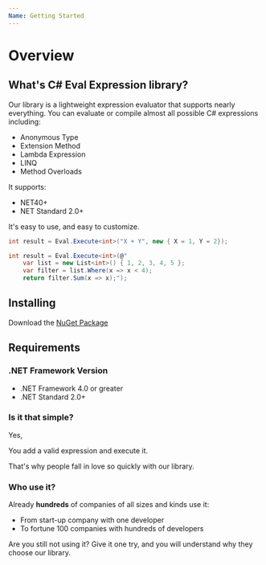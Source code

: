 ```yaml
---
Name: Getting Started
---
```


# Overview

## What's C# Eval Expression library?

Our library is a lightweight expression evaluator that supports nearly everything. You can evaluate or compile almost all possible C# expressions including:

- Anonymous Type
- Extension Method
- Lambda Expression
- LINQ
- Method Overloads

It supports:

- NET40+
- NET Standard 2.0+

It's easy to use, and easy to customize.

```csharp
int result = Eval.Execute<int>("X + Y", new { X = 1, Y = 2});

int result = Eval.Execute<int>(@"
    var list = new List<int>() { 1, 2, 3, 4, 5 };
    var filter = list.Where(x => x < 4);
    return filter.Sum(x => x);");
```

## Installing
Download the <a href="/download">NuGet Package</a>

## Requirements

### .NET Framework Version

- .NET Framework 4.0 or greater
- .NET Standard 2.0+

### Is it that simple?

Yes,

You add a valid expression and execute it.

That's why people fall in love so quickly with our library.

### Who use it?

Already **hundreds** of companies of all sizes and kinds use it:

- From start-up company with one developer
- To fortune 100 companies with hundreds of developers

Are you still not using it? Give it one try, and you will understand why they choose our library.
